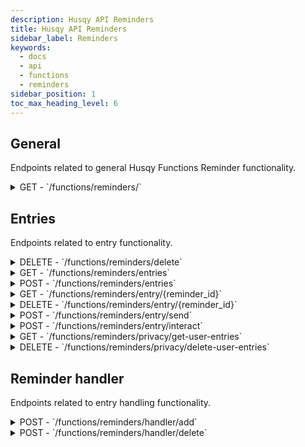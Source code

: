 ```yaml
---
description: Husqy API Reminders
title: Husqy API Reminders
sidebar_label: Reminders
keywords:
  - docs
  - api
  - functions
  - reminders
sidebar_position: 1
toc_max_heading_level: 6
---
```


## General

Endpoints related to general Husqy Functions Reminder functionality.

<details>
  <summary>GET - `/functions/reminders/`</summary>

Home endpoint for the Reminder Husqy API. Returns only success message displaying that it is the Function Reminders Husqy API route.

</details>

## Entries

Endpoints related to entry functionality.

<details>
  <summary>DELETE - `/functions/reminders/delete`</summary>

Deletes all known reminders for a specified guild.

Body data (JSON):
| field | required | type | description |
| --- | --- | --- | --- |
| guild_id | yes | `integer` | The ID of the guild to remove the reminders from |

Possible errors:

- BadRequestError

</details>

<details>
  <summary>GET - `/functions/reminders/entries`</summary>

Returns a list of reminder entries for the specified guild.

Query string parameters:
| field | required | type | description |
| --- | --- | --- | --- |
| guild_id | yes | `integer` | The ID of the guild to get the reminders entries from |
| page | no | `integer` | The page number to get (default = 1) |
| page_size | no | `integer` | The amount of entries to return in one page (default = 10) |

Possible errors:

- BadRequestError
- SettingsError
- DatabaseError
- InternalServerError

</details>

<details>
  <summary>POST - `/functions/reminders/entries`</summary>

Endpoint to create a new reminders entry in a guild for a member.

Body data (JSON):
| field | required | type | description |
| --- | --- | --- | --- |
| guild_id | yes | `integer` | The ID of the guild to create the reminder in |
| channel_id | yes | `integer` | (May be None) The ID of the channel where the `/reminder create` command is send |
| message_id | yes | `integer` | (May be None) The ID of the message created by the `/reminder create` command |
| wait_duration | yes | `string` | The duration to wait before sending the reminder |
| destination_id | yes | `integer` | The ID of the channel or, in case of a user DM the ID of the user, to where to send the reminder after the wait duration is over |
| description | yes | `string` | (May be None) The description of the reminder |
| target_user_id | yes | `integer` | The ID of the user who will be owner of the reminder and thus the target user (if destination is user DM the target ID MUST be that user) |
| linked_message | yes | `string` | (May be None) A link to a discord message (or any other link for that matter) to place in the reminder |

Possible errors:

- BadRequestError
- SettingsError
- InternalServerError
- Unprocessable Entity

```
{
    "success": False,
    "data": {},
    "error": {
        "code": 422,
        "message": "Unprocessable Entity! {reason}",
    },
},
```

</details>

<details>
  <summary>GET - `/functions/reminders/entry/{reminder_id}`</summary>

Returns a details of the specified reminder in the specified guild.

Query string parameters:
| field | required | type | description |
| --- | --- | --- | --- |
| guild_id | yes | `integer` | The ID of the guild to get the specified reminders entry details from |

Possible errors:

- BadRequestError
- SettingsError
- DatabaseError
- InternalServerError

</details>

<details>
  <summary>DELETE - `/functions/reminders/entry/{reminder_id}`</summary>

Deletes the specified reminder from the specified guild.

Body data (JSON):
| field | required | type | description |
| --- | --- | --- | --- |
| guild_id | yes | `integer` | The ID of the guild to get the specified reminders entry details from |
| channel_id | yes | `integer` | (May be None) The ID of the channel where the `/reminder delete` command is send |
| message_id | yes | `integer` | (May be None) The ID of the message created by the `/reminder delete` command |

Possible errors:

- BadRequestError
- SettingsError
- InternalServerError
- Unprocessable Entity

```
{
    "success": False,
    "data": {},
    "error": {
        "code": 422,
        "message": "Unprocessable Entity! {reason}",
    },
},
```

</details>

<details>
  <summary>POST - `/functions/reminders/entry/send`</summary>

:::danger

Do not use this endpoint yourself! Reminders will be send by Husqy automatically.

:::

Endpoint to send the specified reminder to the destination of the reminder.

Body data (JSON):
| field | required | type | description |
| --- | --- | --- | --- |
| guild_id | yes | `integer` | The ID of the guild where the reminder is located |
| reminder_id | yes | `string` | The ID of the reminder to send |

Possible errors:

- BadRequestError
- SettingsError
- InternalServerError

</details>

<details>
  <summary>POST - `/functions/reminders/entry/interact`</summary>

Endpoint to send the specified reminder to the destination of the reminder.

Body data (JSON):
| field | required | type | description |
| --- | --- | --- | --- |
| guild_id | yes | `integer` | The ID of the guild where the reminder that is interacted with is located |
| channel_id | yes | `integer` | The ID of the channel where the interacted to reminder is located |
| interacted_message_id | yes | `integer` | The ID of the reminder messages to which is reacted |
| action | yes | `string` | The interaction action. Possible actions: delete |

Possible errors:

- BadRequestError
- SettingsError
- InternalServerError

</details>

<details>
  <summary>GET - `/functions/reminders/privacy/get-user-entries`</summary>

:::danger

Do not use this endpoint yourself! This endpoint will be used by Husqy's Privacy configurator (`/privacy`) command.

:::

Endpoint to get the amount of references in reminders to your user.

Query string parameters:
| field | required | type | description |
| --- | --- | --- | --- |
| guild_id | yes | `integer` | The ID of the guild to get the specified references in |
| privacy_member_id | yes | `integer` | The ID of the member who wants to check their references |

Possible errors:

- BadRequestError
- ForbiddenError
- InternalServerError

</details>

<details>
  <summary>DELETE - `/functions/reminders/privacy/delete-user-entries`</summary>

:::danger

Do not use this endpoint yourself! This endpoint will be used by Husqy's Privacy configurator (`/privacy`) command.

:::

Endpoint to delete the references in reminders to your user.

Body data (JSON):
| field | required | type | description |
| --- | --- | --- | --- |
| guild_id | yes | `integer` | The ID of the guild to delete the specified references in |
| privacy_member_id | yes | `integer` | The ID of the member who wants to remove their references |

Possible errors:

- BadRequestError
- ForbiddenError
- InternalServerError

</details>

## Reminder handler

Endpoints related to entry handling functionality.

<details>
  <summary>POST - `/functions/reminders/handler/add`</summary>

:::danger

Do not use this endpoint yourself! Please use the POST - `/functions/reminders/entries` to create a new reminder.

:::

Endpoint to add a reminder to the reminder handler service.

Body data (JSON):
| field | required | type | description |
| --- | --- | --- | --- |
| guild_id | yes | `integer` | The ID of the guild where the reminder is created |
| reminder_id | yes | `integer` | The ID of the reminder which is should be added to the reminder handler service |
| wait_duration | yes | `integer` | The duration to wait before sending the reminder |
| end_time | yes | `integer` | The planned end time of the reminder |

Possible errors:

- BadRequestError

</details>

<details>
  <summary>POST - `/functions/reminders/handler/delete`</summary>

:::danger

Do not use this endpoint yourself! Please use the DELETE - `/functions/reminders/entry/{reminder_id}` to delete an existing reminder.

:::

Endpoint to delete a reminder from the reminder handler service.

Body data (JSON):
| field | required | type | description |
| --- | --- | --- | --- |
| guild_id | yes | `integer` | The ID of the guild where the reminder is located |
| reminder_id | yes | `integer` | The ID of the reminder which is should be deeted from the reminder handler service |

Possible errors:

- BadRequestError

</details>